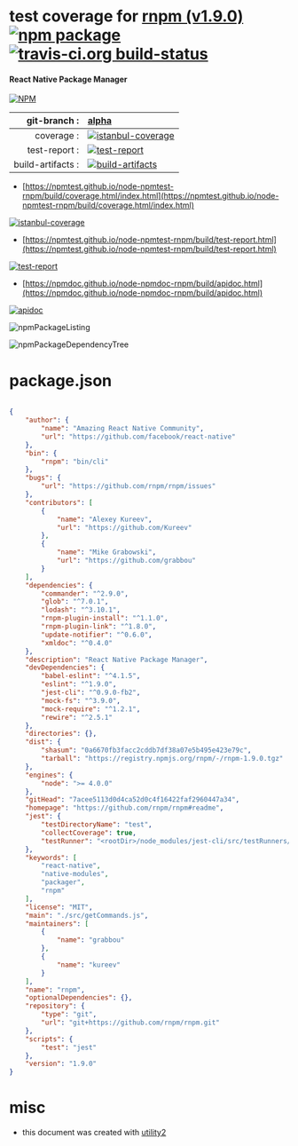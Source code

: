 # test coverage for  [rnpm (v1.9.0)](https://github.com/rnpm/rnpm#readme)  [![npm package](https://img.shields.io/npm/v/npmtest-rnpm.svg?style=flat-square)](https://www.npmjs.org/package/npmtest-rnpm) [![travis-ci.org build-status](https://api.travis-ci.org/npmtest/node-npmtest-rnpm.svg)](https://travis-ci.org/npmtest/node-npmtest-rnpm)
#### React Native Package Manager

[![NPM](https://nodei.co/npm/rnpm.png?downloads=true&downloadRank=true&stars=true)](https://www.npmjs.com/package/rnpm)

| git-branch : | [alpha](https://github.com/npmtest/node-npmtest-rnpm/tree/alpha)|
|--:|:--|
| coverage : | [![istanbul-coverage](https://npmtest.github.io/node-npmtest-rnpm/build/coverage.badge.svg)](https://npmtest.github.io/node-npmtest-rnpm/build/coverage.html/index.html)|
| test-report : | [![test-report](https://npmtest.github.io/node-npmtest-rnpm/build/test-report.badge.svg)](https://npmtest.github.io/node-npmtest-rnpm/build/test-report.html)|
| build-artifacts : | [![build-artifacts](https://npmtest.github.io/node-npmtest-rnpm/glyphicons_144_folder_open.png)](https://github.com/npmtest/node-npmtest-rnpm/tree/gh-pages/build)|

- [https://npmtest.github.io/node-npmtest-rnpm/build/coverage.html/index.html](https://npmtest.github.io/node-npmtest-rnpm/build/coverage.html/index.html)

[![istanbul-coverage](https://npmtest.github.io/node-npmtest-rnpm/build/screenCapture.buildCi.browser.%252Ftmp%252Fbuild%252Fcoverage.lib.html.png)](https://npmtest.github.io/node-npmtest-rnpm/build/coverage.html/index.html)

- [https://npmtest.github.io/node-npmtest-rnpm/build/test-report.html](https://npmtest.github.io/node-npmtest-rnpm/build/test-report.html)

[![test-report](https://npmtest.github.io/node-npmtest-rnpm/build/screenCapture.buildCi.browser.%252Ftmp%252Fbuild%252Ftest-report.html.png)](https://npmtest.github.io/node-npmtest-rnpm/build/test-report.html)

- [https://npmdoc.github.io/node-npmdoc-rnpm/build/apidoc.html](https://npmdoc.github.io/node-npmdoc-rnpm/build/apidoc.html)

[![apidoc](https://npmdoc.github.io/node-npmdoc-rnpm/build/screenCapture.buildCi.browser.%252Ftmp%252Fbuild%252Fapidoc.html.png)](https://npmdoc.github.io/node-npmdoc-rnpm/build/apidoc.html)

![npmPackageListing](https://npmtest.github.io/node-npmtest-rnpm/build/screenCapture.npmPackageListing.svg)

![npmPackageDependencyTree](https://npmtest.github.io/node-npmtest-rnpm/build/screenCapture.npmPackageDependencyTree.svg)



# package.json

```json

{
    "author": {
        "name": "Amazing React Native Community",
        "url": "https://github.com/facebook/react-native"
    },
    "bin": {
        "rnpm": "bin/cli"
    },
    "bugs": {
        "url": "https://github.com/rnpm/rnpm/issues"
    },
    "contributors": [
        {
            "name": "Alexey Kureev",
            "url": "https://github.com/Kureev"
        },
        {
            "name": "Mike Grabowski",
            "url": "https://github.com/grabbou"
        }
    ],
    "dependencies": {
        "commander": "^2.9.0",
        "glob": "^7.0.1",
        "lodash": "^3.10.1",
        "rnpm-plugin-install": "^1.1.0",
        "rnpm-plugin-link": "^1.8.0",
        "update-notifier": "^0.6.0",
        "xmldoc": "^0.4.0"
    },
    "description": "React Native Package Manager",
    "devDependencies": {
        "babel-eslint": "^4.1.5",
        "eslint": "^1.9.0",
        "jest-cli": "^0.9.0-fb2",
        "mock-fs": "^3.9.0",
        "mock-require": "^1.2.1",
        "rewire": "^2.5.1"
    },
    "directories": {},
    "dist": {
        "shasum": "0a6670fb3facc2cddb7df38a07e5b495e423e79c",
        "tarball": "https://registry.npmjs.org/rnpm/-/rnpm-1.9.0.tgz"
    },
    "engines": {
        "node": ">= 4.0.0"
    },
    "gitHead": "7acee5113d0d4ca52d0c4f16422faf2960447a34",
    "homepage": "https://github.com/rnpm/rnpm#readme",
    "jest": {
        "testDirectoryName": "test",
        "collectCoverage": true,
        "testRunner": "<rootDir>/node_modules/jest-cli/src/testRunners/jasmine/jasmine2.js"
    },
    "keywords": [
        "react-native",
        "native-modules",
        "packager",
        "rnpm"
    ],
    "license": "MIT",
    "main": "./src/getCommands.js",
    "maintainers": [
        {
            "name": "grabbou"
        },
        {
            "name": "kureev"
        }
    ],
    "name": "rnpm",
    "optionalDependencies": {},
    "repository": {
        "type": "git",
        "url": "git+https://github.com/rnpm/rnpm.git"
    },
    "scripts": {
        "test": "jest"
    },
    "version": "1.9.0"
}
```



# misc
- this document was created with [utility2](https://github.com/kaizhu256/node-utility2)
